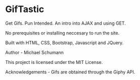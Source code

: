 # GifTastic

Get Gifs. Pun Intended. An intro into AJAX and using GET. 

No prerequisites or installing neccesary to run the site.

Built with HTML, CSS, Bootstrap, Javascript and JQuery.

Author - Michael Schumann

This project is licensed under the MIT License.

Acknowledgements - Gifs are obtained through the Giphy API.